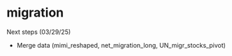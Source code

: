 # migration

Next steps (03/29/25)
 - Merge data (mimi_reshaped, net_migration_long, UN_migr_stocks_pivot)

